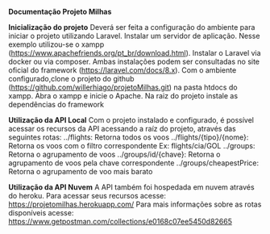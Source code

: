 **Documentação Projeto Milhas**

**Inicialização do projeto**
Deverá ser feita a configuração do ambiente para iniciar o projeto utilizando Laravel.
Instalar um servidor de aplicação. Nesse exemplo utilizou-se o xampp (https://www.apachefriends.org/pt_br/download.html).
Instalar o Laravel via docker ou via composer. Ambas instalações podem ser consultadas no site oficial do framework (https://laravel.com/docs/8.x).
Com o ambiente configurado,clone o projeto do github (https://github.com/willerhiago/projetoMilhas.git) na pasta htdocs do xampp. Abra o xampp e inicie o Apache.
Na raiz do projeto instale as dependências do framework

**Utilização da API Local**
Com o projeto instalado e configurado, é possível acessar os recursos da API acessando a raíz do projeto, através das seguintes rotas:
../flights: Retorna todos os voos
../flights/{tipo}/{nome}: Retorna os voos com o filtro correspondente
Ex: flights/cia/GOL
../groups: Retorna o agrupamento de voos
../groups/id/{chave}: Retorna o agrupamento de voos pela chave correspondente
../groups/cheapestPrice: Retorna o agrupamento de voo mais barato

**Utilização da API Nuvem**
A API também foi hospedada em nuvem através do heroku. Para acessar seus recursos acesse: https://projetomilhas.herokuapp.com/
Para mais informações sobre as rotas disponíveis acesse: https://www.getpostman.com/collections/e0168c07ee5450d82665
